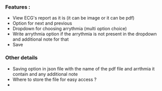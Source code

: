 ### Features :
- View ECG's report as it is (it can be image or it can be pdf)
- Option for next and previous 
- Dropdown for choosing arrythmia (multi option choice)
- Write arrythmia option if the arrythmia is not present in the dropdown and additional note for that 
- Save 


### Other details 
- Saving option in json file with the name of the pdf file and arrthmia it contain and any additional note
- Where to store the file for easy access ?
- 